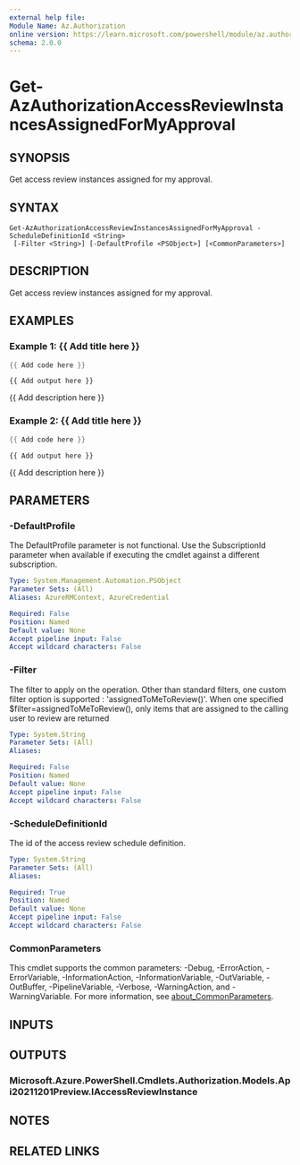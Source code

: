 ```yaml
---
external help file:
Module Name: Az.Authorization
online version: https://learn.microsoft.com/powershell/module/az.authorization/get-azauthorizationaccessreviewinstancesassignedformyapproval
schema: 2.0.0
---
```


# Get-AzAuthorizationAccessReviewInstancesAssignedForMyApproval

## SYNOPSIS
Get access review instances assigned for my approval.

## SYNTAX

```
Get-AzAuthorizationAccessReviewInstancesAssignedForMyApproval -ScheduleDefinitionId <String>
 [-Filter <String>] [-DefaultProfile <PSObject>] [<CommonParameters>]
```

## DESCRIPTION
Get access review instances assigned for my approval.

## EXAMPLES

### Example 1: {{ Add title here }}
```powershell
{{ Add code here }}
```

```output
{{ Add output here }}
```

{{ Add description here }}

### Example 2: {{ Add title here }}
```powershell
{{ Add code here }}
```

```output
{{ Add output here }}
```

{{ Add description here }}

## PARAMETERS

### -DefaultProfile
The DefaultProfile parameter is not functional.
Use the SubscriptionId parameter when available if executing the cmdlet against a different subscription.

```yaml
Type: System.Management.Automation.PSObject
Parameter Sets: (All)
Aliases: AzureRMContext, AzureCredential

Required: False
Position: Named
Default value: None
Accept pipeline input: False
Accept wildcard characters: False
```

### -Filter
The filter to apply on the operation.
Other than standard filters, one custom filter option is supported : 'assignedToMeToReview()'.
When one specified $filter=assignedToMeToReview(), only items that are assigned to the calling user to review are returned

```yaml
Type: System.String
Parameter Sets: (All)
Aliases:

Required: False
Position: Named
Default value: None
Accept pipeline input: False
Accept wildcard characters: False
```

### -ScheduleDefinitionId
The id of the access review schedule definition.

```yaml
Type: System.String
Parameter Sets: (All)
Aliases:

Required: True
Position: Named
Default value: None
Accept pipeline input: False
Accept wildcard characters: False
```

### CommonParameters
This cmdlet supports the common parameters: -Debug, -ErrorAction, -ErrorVariable, -InformationAction, -InformationVariable, -OutVariable, -OutBuffer, -PipelineVariable, -Verbose, -WarningAction, and -WarningVariable. For more information, see [about_CommonParameters](http://go.microsoft.com/fwlink/?LinkID=113216).

## INPUTS

## OUTPUTS

### Microsoft.Azure.PowerShell.Cmdlets.Authorization.Models.Api20211201Preview.IAccessReviewInstance

## NOTES

## RELATED LINKS

